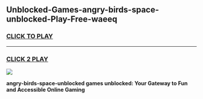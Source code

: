 
## Unblocked-Games-angry-birds-space-unblocked-Play-Free-waeeq
<h3>
<a href="https://premium76.site?title=angry-birds-space-unblocked&ref=12A">CLICK TO PLAY</a></h3>
<hr>

<h3>
<a href="https://premium76.site?title=angry-birds-space-unblocked&ref=12A">CLICK 2 PLAY</a>
  
</h3>

<a href="https://premium76.site?title=angry-birds-space-unblocked&ref=12A"><img src="https://clearcache.store/games.png"></a>


**angry-birds-space-unblocked games unblocked: Your Gateway to Fun and Accessible Online Gaming**
